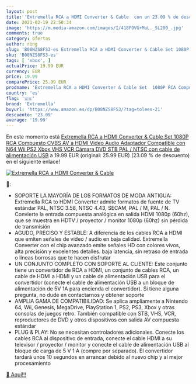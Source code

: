 ```yaml
---
layout: post
title: 'Extremella RCA a HDMI Converter & Cable  con un 23.09 % de descuento'
date: 2021-02-19 22:50:34
image: 'https://m.media-amazon.com/images/I/418FDVG+MuL._SL200_.jpg'
comments: true
category: ofertas
author: ring
slug: 'B08NZS8FS3-es Extremella RCA a HDMI Converter & Cable Set 1080P RCA...'
sku: 'B08NZS8FS3-es'
tags: [ 'xbox', ]
actualPrice: 19.99 EUR
currency: EUR
price: 19.99
comparePrice: 25.99 EUR
prodname: 'Extremella RCA a HDMI Converter & Cable Set  1080P RCA Compuesto CVBS AV a HDMI Video Audio Adaptador Compatible con N64 Wii PS2 Xbox VHS VCR Cámara DVD STB  PAL / NTSC con cable de alimentación USB'
country: 'es'
flag: '🇪🇸'
brand: 'Extremella'
buyurl: 'https://www.amazon.es/dp/B08NZS8FS3/?tag=tolees-21'
descuento: '23.09'
average: '19.99'
---
```


En este momento está [Extremella RCA a HDMI Converter & Cable Set  1080P RCA Compuesto CVBS AV a HDMI Video Audio Adaptador Compatible con N64 Wii PS2 Xbox VHS VCR Cámara DVD STB  PAL / NTSC con cable de alimentación USB](https://www.amazon.es/dp/B08NZS8FS3/?tag=tolees-21) a 19.99 EUR (original: 25.99 EUR) (23.09 %  de descuento) en el siguiente enlace!

[![Extremella RCA a HDMI Converter & Cable ](https://m.media-amazon.com/images/I/418FDVG+MuL._SL200_.jpg)](https://www.amazon.es/dp/B08NZS8FS3/?tag=tolees-21)

🔎:

- SOPORTE LA MAYORÍA DE LOS FORMATOS DE MODA ANTIGUA: Extremella RCA to HDMI Converter admite formatos de fuente de TV estándar PAL, NTSC 3.58, NTSC 4.43, SECAM, PAL / M, PAL / N. Convierte la entrada compuesta analógica en salida HDMI 1080p (60hz), que se muestra en HDTV / proyector / monitor 1080p (60hz) sin pérdida de transmisión
- AGUDO, PRECISO Y ESTABLE: A diferencia de los cables RCA a HDMI que emiten señales de video / audio en baja calidad. Extremella Converter con el chip avanzado emite señales HD con colores vivos, alta precisión y excelentes detalles. baja latencia, sin retraso de entrada o líneas borrosas que te hacen disfrutar
- UN CONJUNTO COMPLETO CON SOPORTE AL CLIENTE: Este conjunto tiene un convertidor de RCA a HDMI, un conjunto de cables RCA, un cable de HDMI a HDMI y un cable de alimentación USB para el convertidor (conecte el cable de alimentación USB a un bloque de alimentación de 5V 1A para encienda el convertidor). Si tiene alguna pregunta, no dude en contactarnos y obtener soporte
- AMPLIA GAMA DE COMPATIBILIDAD: Se aplica ampliamente a Nintendo 64, Wii, Genesis, MegaDrive, PlayStation 1, PS2, PS3, Xbox y otras consolas de juegos retro. También compatible con STB, VHS, VCR, reproductores de DVD y otros dispositivos con salida AV compuesta estándar
- PLUG & PLAY: No se necesitan controladores adicionales. Conecte los cables RCA al dispositivo de entrada, conecte el cable HDMI a su televisor / proyector / monitor y conecte el cable de alimentación USB al bloque de carga de 5 V 1 A (compre por separado). El convertidor tardará unos 10 segundos en arrancar debido al nuevo chip y al mejor procesamiento

[🛒 Aquí!!!](https://www.amazon.es/dp/B08NZS8FS3/?tag=tolees-21)
